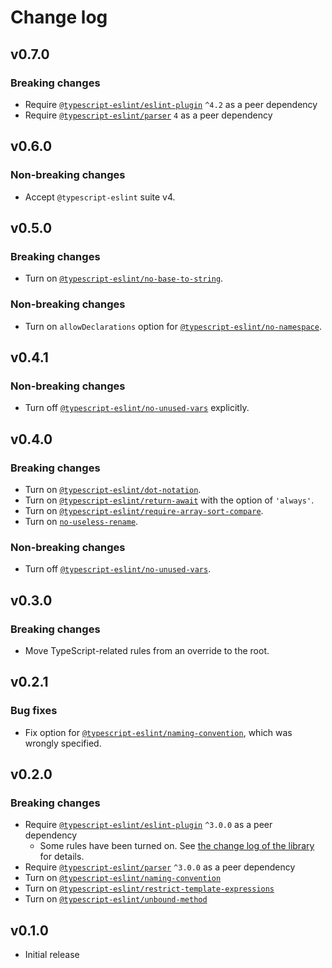 # Change log

## v0.7.0

### Breaking changes

- Require [`@typescript-eslint/eslint-plugin`](https://www.npmjs.com/package/@typescript-eslint/eslint-plugin) `^4.2` as a peer dependency
- Require [`@typescript-eslint/parser`](https://www.npmjs.com/package/@typescript-eslint/parser) `4` as a peer dependency

## v0.6.0

### Non-breaking changes

- Accept `@typescript-eslint` suite v4.

## v0.5.0

### Breaking changes

- Turn on [`@typescript-eslint/no-base-to-string`](https://github.com/typescript-eslint/typescript-eslint/blob/master/packages/eslint-plugin/docs/rules/no-base-to-string.md).

### Non-breaking changes

- Turn on `allowDeclarations` option for [`@typescript-eslint/no-namespace`](https://github.com/typescript-eslint/typescript-eslint/blob/master/packages/eslint-plugin/docs/rules/no-namespace.md).

## v0.4.1

### Non-breaking changes

- Turn off [`@typescript-eslint/no-unused-vars`](https://github.com/typescript-eslint/typescript-eslint/blob/master/packages/eslint-plugin/docs/rules/no-unused-vars.md) explicitly.

## v0.4.0

### Breaking changes

- Turn on [`@typescript-eslint/dot-notation`](https://github.com/typescript-eslint/typescript-eslint/blob/master/packages/eslint-plugin/docs/rules/dot-notation.md).
- Turn on [`@typescript-eslint/return-await`](https://github.com/typescript-eslint/typescript-eslint/blob/master/packages/eslint-plugin/docs/rules/return-await.md) with the option of `'always'`.
- Turn on [`@typescript-eslint/require-array-sort-compare`](https://github.com/typescript-eslint/typescript-eslint/blob/master/packages/eslint-plugin/docs/rules/require-array-sort-compare.md).
- Turn on [`no-useless-rename`](https://eslint.org/docs/rules/no-useless-rename).

### Non-breaking changes

- Turn off [`@typescript-eslint/no-unused-vars`](https://github.com/typescript-eslint/typescript-eslint/blob/master/packages/eslint-plugin/docs/rules/no-unused-vars.md).

## v0.3.0

### Breaking changes

- Move TypeScript-related rules from an override to the root.

## v0.2.1

### Bug fixes

- Fix option for [`@typescript-eslint/naming-convention`](https://github.com/typescript-eslint/typescript-eslint/blob/master/packages/eslint-plugin/docs/rules/naming-convention.md), which was wrongly specified.

## v0.2.0

### Breaking changes

- Require [`@typescript-eslint/eslint-plugin`](https://www.npmjs.com/package/@typescript-eslint/eslint-plugin) `^3.0.0` as a peer dependency
  - Some rules have been turned on. See [the change log of the library](https://github.com/typescript-eslint/typescript-eslint/releases/tag/v3.0.0) for details.
- Require [`@typescript-eslint/parser`](https://www.npmjs.com/package/@typescript-eslint/parser) `^3.0.0` as a peer dependency
- Turn on [`@typescript-eslint/naming-convention`](https://github.com/typescript-eslint/typescript-eslint/blob/master/packages/eslint-plugin/docs/rules/naming-convention.md)
- Turn on [`@typescript-eslint/restrict-template-expressions`](https://github.com/typescript-eslint/typescript-eslint/blob/master/packages/eslint-plugin/docs/rules/restrict-template-expressions.md)
- Turn on [`@typescript-eslint/unbound-method`](https://github.com/typescript-eslint/typescript-eslint/blob/master/packages/eslint-plugin/docs/rules/unbound-method.md)

## v0.1.0

- Initial release
